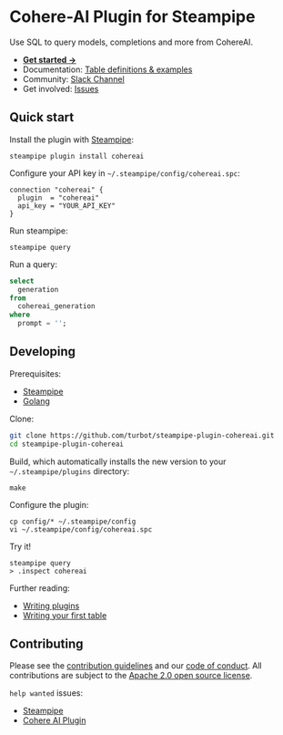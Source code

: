 # Cohere-AI Plugin for Steampipe

Use SQL to query models, completions and more from CohereAI.

- **[Get started →](https://hub.steampipe.io/plugins/turbot/cohereai)**
- Documentation: [Table definitions & examples](https://hub.steampipe.io/plugins/turbot/cohereai/tables)
- Community: [Slack Channel](https://steampipe.io/community/join)
- Get involved: [Issues](https://github.com/turbot/steampipe-plugin-cohereai/issues)

## Quick start

Install the plugin with [Steampipe](https://steampipe.io):

```shell
steampipe plugin install cohereai
```

Configure your API key in `~/.steampipe/config/cohereai.spc`:

```hcl
connection "cohereai" {
  plugin  = "cohereai"
  api_key = "YOUR_API_KEY"
}
```

Run steampipe:

```shell
steampipe query
```

Run a query:

```sql
select
  generation
from
  cohereai_generation
where
  prompt = '';
```

## Developing

Prerequisites:

- [Steampipe](https://steampipe.io/downloads)
- [Golang](https://golang.org/doc/install)

Clone:

```sh
git clone https://github.com/turbot/steampipe-plugin-cohereai.git
cd steampipe-plugin-cohereai
```

Build, which automatically installs the new version to your `~/.steampipe/plugins` directory:

```
make
```

Configure the plugin:

```
cp config/* ~/.steampipe/config
vi ~/.steampipe/config/cohereai.spc
```

Try it!

```
steampipe query
> .inspect cohereai
```

Further reading:

- [Writing plugins](https://steampipe.io/docs/develop/writing-plugins)
- [Writing your first table](https://steampipe.io/docs/develop/writing-your-first-table)

## Contributing

Please see the [contribution guidelines](https://github.com/turbot/steampipe/blob/main/CONTRIBUTING.md) and our [code of conduct](https://github.com/turbot/steampipe/blob/main/CODE_OF_CONDUCT.md). All contributions are subject to the [Apache 2.0 open source license](https://github.com/turbot/steampipe-plugin-openai/blob/main/LICENSE).

`help wanted` issues:

- [Steampipe](https://github.com/turbot/steampipe/labels/help%20wanted)
- [Cohere AI Plugin](https://github.com/turbot/steampipe-plugin-cohereai/labels/help%20wanted)
